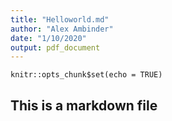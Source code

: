 ```yaml
---
title: "Helloworld.md"
author: "Alex Ambinder"
date: "1/10/2020"
output: pdf_document
---
```


```{r setup, include=FALSE}
knitr::opts_chunk$set(echo = TRUE)
```

## This is a markdown file
